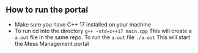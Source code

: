 ## How to run the portal
- Make sure you have C++ 17 installed on your machine
- To run cd into the directory
`g++ -std=c++17 main.cpp`
This will create a `a.out` file in the same repo.
To run the `a.out` file
`./a.out`
This will start the Mess Management portal